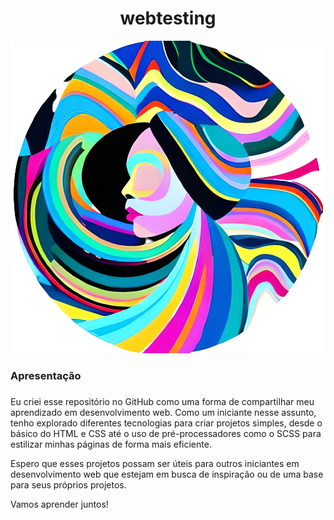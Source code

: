 <h1 align="center">webtesting</h1>

<img src=".img/ia-img-1.png" alt="AI Sureal Womem logo" />

### Apresentação

###

Eu criei esse repositório no GitHub como uma forma de compartilhar meu aprendizado em desenvolvimento web. Como um iniciante nesse assunto, tenho explorado diferentes tecnologias para criar projetos simples, desde o básico do HTML e CSS até o uso de pré-processadores como o SCSS para estilizar minhas páginas de forma mais eficiente.

Espero que esses projetos possam ser úteis para outros iniciantes em desenvolvimento web que estejam em busca de inspiração ou de uma base para seus próprios projetos. 

Vamos aprender juntos!

###
